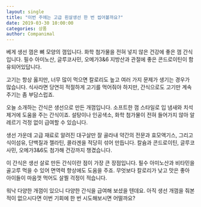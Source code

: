 ```yaml
---
layout: single
title: "이번 주에는 고급 흰살생선 한 번 씹어볼까요?"
date: 2019-03-30 10:00:00
categories: 상품
author: Companimal
---
```


베게 생선 껌은 뼈 모양의 껌입니다. 화학 첨가물을 전혀 넣지 않은 건강에 좋은 껌 간식입니다. 필수 아미노산, 글루코사민, 오메가3&amp;6 지방산과 관절에 좋은 콘드로이틴이 함유되어있답니다.

고기는 항상 옳지만, 너무 많이 먹으면 칼로리도 높고 여러 가지 문제가 생기는 경우가 많습니다. 식사라면 당연히 적절하게 고기를 먹어줘야 하지만, 간식으로도 고기만 계속 주기는 좀 부담스럽죠.

오늘 소개하는 간식은 생선으로 만든 개껌입니다. 소프트한 껌 스타일로 입 냄새와 치석 제거에 도움을 주는 간식이죠. 설탕이나 인공색소, 화학 첨가물이 전혀 들어가지 않아 알레르기 걱정 없이 급여할 수 있습니다.

생선 가운데 고급 재료로 알려진 대구살만 잘 골라내 약간의 전문과 효모액기스, 그리고 식이섬유, 단백질과 젤라틴, 콜라겐을 적당히 섞어 만듭니다. 칼슘과 콘드로이틴, 글루코사민, 오메가3&amp;6도 첨가해 건강까지 챙겼습니다.

이 간식은 생선 살로 만든 간식이란 점이 가장 큰 장점입니다. 필수 아미노산과 비타민을 골고루 먹을 수 있어 면역력 향상에도 도움을 주죠. 무엇보다 칼로리가 낮고 맛은 좋아 아이들이 마음껏 먹어도 살찔 걱정이 적습니다.

워낙 다양한 개껌이 있으니 다양한 간식을 급여해 보셨을 텐데요. 아직 생선 개껌을 줘본 적이 없으시다면 이번 기회에 한 번 시도해보시면 어떨까요?
